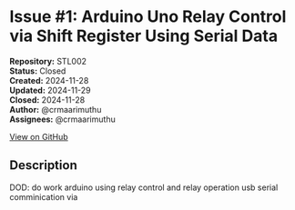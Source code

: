 # Issue #1: Arduino Uno Relay Control via Shift Register Using Serial Data

**Repository:** STL002  
**Status:** Closed  
**Created:** 2024-11-28  
**Updated:** 2024-11-29  
**Closed:** 2024-11-28  
**Author:** @crmaarimuthu  
**Assignees:** @crmaarimuthu  

[View on GitHub](https://github.com/Simtestlab/STL002/issues/1)

## Description

DOD: do work arduino using relay control and relay operation usb serial comminication via